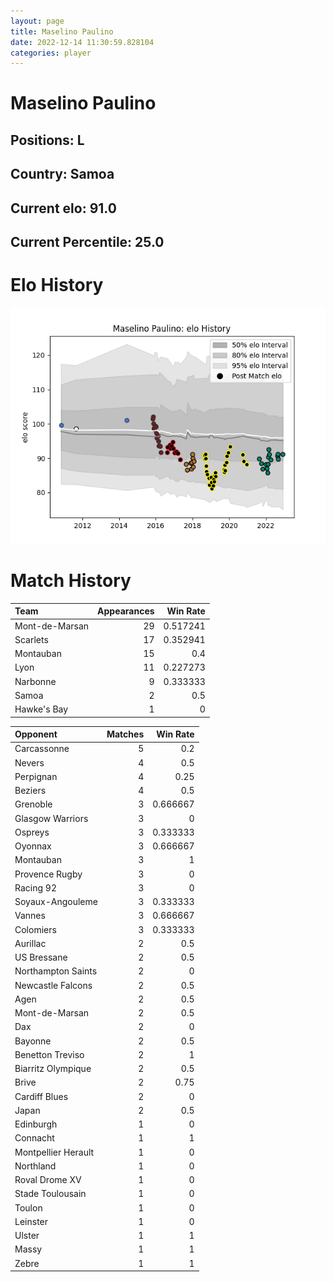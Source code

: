 ```yaml
---  
layout: page  
title: Maselino Paulino  
date: 2022-12-14 11:30:59.828104  
categories: player  
---
```

# Maselino Paulino

## Positions: L

## Country: Samoa

## Current elo: 91.0

## Current Percentile: 25.0

# Elo History


![elo history](history_MaselinoPaulino.png)
# Match History


| Team           |   Appearances |   Win Rate |
|:---------------|--------------:|-----------:|
| Mont-de-Marsan |            29 |   0.517241 |
| Scarlets       |            17 |   0.352941 |
| Montauban      |            15 |   0.4      |
| Lyon           |            11 |   0.227273 |
| Narbonne       |             9 |   0.333333 |
| Samoa          |             2 |   0.5      |
| Hawke's Bay    |             1 |   0        |

| Opponent            |   Matches |   Win Rate |
|:--------------------|----------:|-----------:|
| Carcassonne         |         5 |   0.2      |
| Nevers              |         4 |   0.5      |
| Perpignan           |         4 |   0.25     |
| Beziers             |         4 |   0.5      |
| Grenoble            |         3 |   0.666667 |
| Glasgow Warriors    |         3 |   0        |
| Ospreys             |         3 |   0.333333 |
| Oyonnax             |         3 |   0.666667 |
| Montauban           |         3 |   1        |
| Provence Rugby      |         3 |   0        |
| Racing 92           |         3 |   0        |
| Soyaux-Angouleme    |         3 |   0.333333 |
| Vannes              |         3 |   0.666667 |
| Colomiers           |         3 |   0.333333 |
| Aurillac            |         2 |   0.5      |
| US Bressane         |         2 |   0.5      |
| Northampton Saints  |         2 |   0        |
| Newcastle Falcons   |         2 |   0.5      |
| Agen                |         2 |   0.5      |
| Mont-de-Marsan      |         2 |   0.5      |
| Dax                 |         2 |   0        |
| Bayonne             |         2 |   0.5      |
| Benetton Treviso    |         2 |   1        |
| Biarritz Olympique  |         2 |   0.5      |
| Brive               |         2 |   0.75     |
| Cardiff Blues       |         2 |   0        |
| Japan               |         2 |   0.5      |
| Edinburgh           |         1 |   0        |
| Connacht            |         1 |   1        |
| Montpellier Herault |         1 |   0        |
| Northland           |         1 |   0        |
| Roval Drome XV      |         1 |   0        |
| Stade Toulousain    |         1 |   0        |
| Toulon              |         1 |   0        |
| Leinster            |         1 |   0        |
| Ulster              |         1 |   1        |
| Massy               |         1 |   1        |
| Zebre               |         1 |   1        |